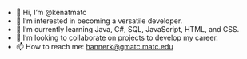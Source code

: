 - 👋 Hi, I’m @kenatmatc
- 👀 I’m interested in becoming a versatile developer.
- 🌱 I’m currently learning Java, C#, SQL, JavaScript, HTML, and CSS. 
- 💞️ I’m looking to collaborate on projects to develop my career.
- 📫 How to reach me: hannerk@gmatc.matc.edu

<!---
kenatmatc/kenatmatc is a ✨ special ✨ repository because its `README.md` (this file) appears on your GitHub profile.
You can click the Preview link to take a look at your changes.
--->
